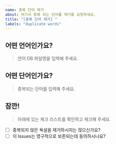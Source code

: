 ```yaml
---
name: 중복 단어 제거
about: 여기서 중복 되는 단어를 제거를 요청하세요.
title: "[중복 단어 제거] "
labels: "duplicate words"
---
```


## 어떤 언어인가요?
> 언어 DB 파일명을 입력해 주세요.

## 어떤 단어인가요?
> 중복되는 단어를 입력해 주세요.

## 잠깐!
> 아래에 있는 체크 리스트를 확인하고 체크해 주세요.
- [ ] 중복되지 않은 욕설을 제거하시지는 않으신가요?
- [ ] 이 Issues는 영구적으로 보존되는데 동의하시나요?
